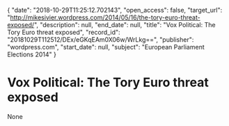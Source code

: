 {
  "date": "2018-10-29T11:25:12.702143", 
  "open_access": false, 
  "target_url": "http://mikesivier.wordpress.com/2014/05/16/the-tory-euro-threat-exposed/", 
  "description": null, 
  "end_date": null, 
  "title": "Vox Political: The Tory Euro threat exposed", 
  "record_id": "20181029T112512/DEx/eGKqEAm0X06w/WrLkg==", 
  "publisher": "wordpress.com", 
  "start_date": null, 
  "subject": "European Parliament Elections 2014"
}

# Vox Political: The Tory Euro threat exposed

None